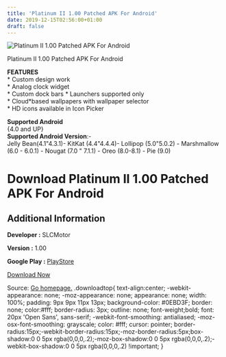 ```yaml
---
title: 'Platinum II 1.00 Patched APK For Android'
date: 2019-12-15T02:56:00+01:00
draft: false
---
```


![Platinum II 1.00 Patched APK For Android](https://i0.wp.com/apkhome.net/wp-content/uploads/2019/12/Platinum-II-1.00-Patched.png "Platinum II 1.00 Patched APK For Android")

  

Platinum II 1.00 Patched APK For Android

**FEATURES**  
\* Custom design work  
\* Analog clock widget  
\* Custom dock bars \* Launchers supported only  
\* Cloud\*based wallpapers with wallpaper selector  
\* HD icons available in Icon Picker

**Supported Android**  
{4.0 and UP}  
**Supported Android Version**:-  
Jelly Bean(4.1"4.3.1)- KitKat (4.4"4.4.4)- Lollipop (5.0"5.0.2) - Marshmallow (6.0 - 6.0.1) - Nougat (7.0 " 7.1.1) - Oreo (8.0-8.1) - Pie (9.0)

Download Platinum II 1.00 Patched APK For Android
=================================================

Additional Information
----------------------

**Developer :** SLCMotor

**Version :** 1.00

**Google Play :** [PlayStore](https://play.google.com/store/apps/details?id=slcmotor.platinum.two)

  

[Download Now](https://store4app.co/post/platinum-ii-1-00-patched-apk-for-android_1576345246)

  
Source: [Go homepage.](https://store4app.co/post/platinum-ii-1-00-patched-apk-for-android_1576345246) .downloadtop{ text-align:center; -webkit-appearance: none; -moz-appearance: none; appearance: none; width: 100%; padding: 9px 9px 11px 13px; background-color: #0EBD3F; border: none; color:#fff; border-radius: 3px; outline: none; font-weight;bold; font: 20px 'Open Sans', sans-serif; -webkit-font-smoothing: antialiased; -moz-osx-font-smoothing: grayscale; color: #fff; cursor: pointer; border-radius:15px;-webkit-border-radius:15px;-moz-border-radius:5px;box-shadow:0 0 5px rgba(0,0,0,.2);-moz-box-shadow:0 0 5px rgba(0,0,0,.2);-webkit-box-shadow:0 0 5px rgba(0,0,0,.2) !important; }
